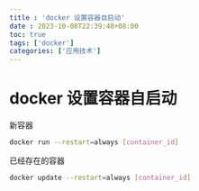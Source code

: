 ```yaml
---
title : 'docker 设置容器自启动'
date : 2023-10-08T22:39:48+08:00
toc: true
tags: ['docker']
categories: ['应用技术']
---
```

# docker 设置容器自启动

新容器

```bash
docker run --restart=always [container_id]
```

已经存在的容器

```bash
docker update --restart=always [container_id]
```

